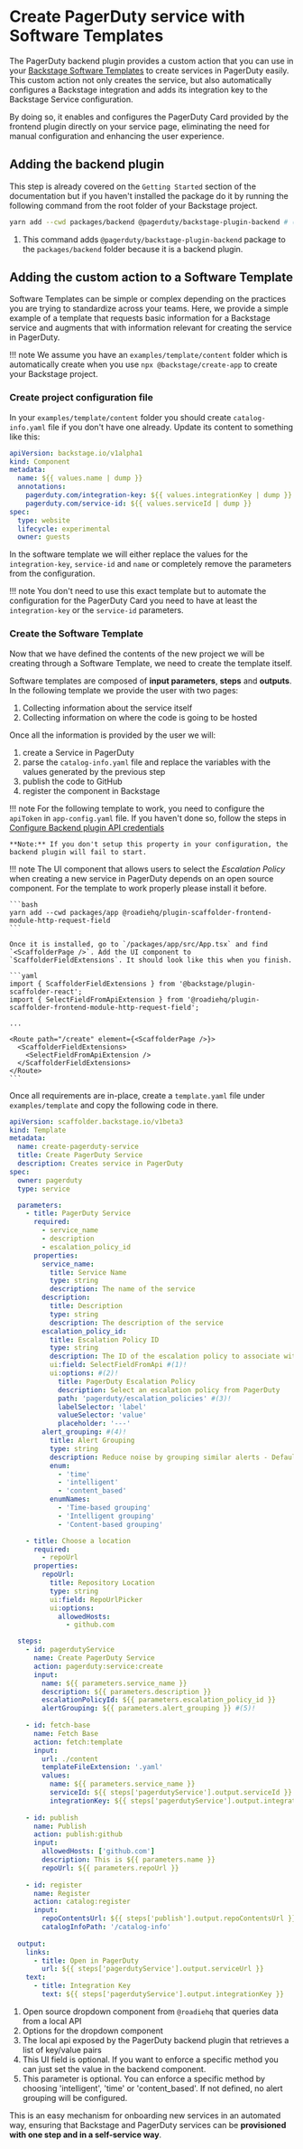 # Create PagerDuty service with Software Templates

The PagerDuty backend plugin provides a custom action that you can use in your [Backstage Software Templates](<https://backstage.io/docs/features/software-templates/>) to create services in PagerDuty easily. This custom action not only creates the service, but also automatically configures a Backstage integration and adds its integration key to the Backstage Service configuration.

By doing so, it enables and configures the PagerDuty Card provided by the frontend plugin directly on your service page, eliminating the need for manual configuration and enhancing the user experience.

## Adding the backend plugin

This step is already covered on the `Getting Started` section of the documentation but if you haven't installed the package do it by running the following command from the root folder of your Backstage project.

```bash
yarn add --cwd packages/backend @pagerduty/backstage-plugin-backend # (1)! 
```

1. This command adds `@pagerduty/backstage-plugin-backend` package to the `packages/backend` folder because it is a backend plugin.

## Adding the custom action to a Software Template

Software Templates can be simple or complex depending on the practices you are trying to standardize across your teams. Here, we provide a simple example of a template that requests basic information for a Backstage service and augments that with information relevant for creating the service in PagerDuty.

!!! note
    We assume you have an `examples/template/content` folder which is automatically create when you use `npx @backstage/create-app` to create your Backstage project.

### Create project configuration file

In your `examples/template/content` folder you should create `catalog-info.yaml` file if you don't have one already. Update its content to something like this:

```yaml
apiVersion: backstage.io/v1alpha1
kind: Component
metadata:
  name: ${{ values.name | dump }}
  annotations:
    pagerduty.com/integration-key: ${{ values.integrationKey | dump }}
    pagerduty.com/service-id: ${{ values.serviceId | dump }}
spec:
  type: website
  lifecycle: experimental
  owner: guests
```

In the software template we will either replace the values for the `integration-key`, `service-id` and `name` or completely remove the parameters from the configuration.

!!! note
    You don't need to use this exact template but to automate the configuration for the PagerDuty Card you need to have at least the `integration-key` or the `service-id` parameters.

### Create the Software Template

Now that we have defined the contents of the new project we will be creating through a Software Template, we need to create the template itself.

Software templates are composed of **input parameters**, **steps** and **outputs**. In the following template we provide the user with two pages:

1. Collecting information about the service itself
2. Collecting information on where the code is going to be hosted

Once all the information is provided by the user we will:

1. create a Service in PagerDuty
2. parse the `catalog-info.yaml` file and replace the variables with the values generated by the previous step
3. publish the code to GitHub
4. register the component in Backstage

!!! note
    For the following template to work, you need to configure the `apiToken` in `app-config.yaml` file. If you haven't done so, follow the steps in [Configure Backend plugin API credentials](/getting-started/backstage/#optional-configure-backend-plugin-api-credentials)

    **Note:** If you don't setup this property in your configuration, the backend plugin will fail to start.

!!! note
    The UI component that allows users to select the *Escalation Policy* when creating a new service in PagerDuty depends on an open source component. For the template to work properly please install it before.

    ```bash
    yarn add --cwd packages/app @roadiehq/plugin-scaffolder-frontend-module-http-request-field
    ```

    Once it is installed, go to `/packages/app/src/App.tsx` and find `<ScaffolderPage />`. Add the UI component to `ScaffolderFieldExtensions`. It should look like this when you finish.

    ```yaml
    import { ScaffolderFieldExtensions } from '@backstage/plugin-scaffolder-react';
    import { SelectFieldFromApiExtension } from '@roadiehq/plugin-scaffolder-frontend-module-http-request-field';

    ...

    <Route path="/create" element={<ScaffolderPage />}>
      <ScaffolderFieldExtensions>
        <SelectFieldFromApiExtension />
      </ScaffolderFieldExtensions>
    </Route>
    ```
Once all requirements are in-place, create a `template.yaml` file under `examples/template` and copy the following code in there.

```yaml
apiVersion: scaffolder.backstage.io/v1beta3
kind: Template
metadata:
  name: create-pagerduty-service
  title: Create PagerDuty Service
  description: Creates service in PagerDuty
spec:
  owner: pagerduty
  type: service

  parameters:
    - title: PagerDuty Service
      required:
        - service_name
        - description
        - escalation_policy_id
      properties:
        service_name:
          title: Service Name
          type: string
          description: The name of the service
        description:
          title: Description
          type: string
          description: The description of the service
        escalation_policy_id:
          title: Escalation Policy ID
          type: string
          description: The ID of the escalation policy to associate with the service
          ui:field: SelectFieldFromApi #(1)!
          ui:options: #(2)!
            title: PagerDuty Escalation Policy
            description: Select an escalation policy from PagerDuty
            path: 'pagerduty/escalation_policies' #(3)!
            labelSelector: 'label'
            valueSelector: 'value'
            placeholder: '---'
        alert_grouping: #(4)!
          title: Alert Grouping
          type: string
          description: Reduce noise by grouping similar alerts - Defaults to 'None'.
          enum:
            - 'time'
            - 'intelligent'
            - 'content_based'
          enumNames:
            - 'Time-based grouping'
            - 'Intelligent grouping'
            - 'Content-based grouping'

    - title: Choose a location
      required:
        - repoUrl
      properties:
        repoUrl:
          title: Repository Location
          type: string
          ui:field: RepoUrlPicker
          ui:options:
            allowedHosts:
              - github.com

  steps:
    - id: pagerdutyService
      name: Create PagerDuty Service
      action: pagerduty:service:create
      input:
        name: ${{ parameters.service_name }}
        description: ${{ parameters.description }}
        escalationPolicyId: ${{ parameters.escalation_policy_id }}
        alertGrouping: ${{ parameters.alert_grouping }} #(5)!
    
    - id: fetch-base
      name: Fetch Base
      action: fetch:template
      input:
        url: ./content
        templateFileExtension: '.yaml'
        values:
          name: ${{ parameters.service_name }}
          serviceId: ${{ steps['pagerdutyService'].output.serviceId }}
          integrationKey: ${{ steps['pagerdutyService'].output.integrationKey }}
    
    - id: publish
      name: Publish
      action: publish:github
      input:
        allowedHosts: ['github.com']
        description: This is ${{ parameters.name }}
        repoUrl: ${{ parameters.repoUrl }}
    
    - id: register
      name: Register
      action: catalog:register
      input:
        repoContentsUrl: ${{ steps['publish'].output.repoContentsUrl }}
        catalogInfoPath: '/catalog-info'
    
  output:
    links:
      - title: Open in PagerDuty
        url: ${{ steps['pagerdutyService'].output.serviceUrl }}
    text:
      - title: Integration Key
        text: ${{ steps['pagerdutyService'].output.integrationKey }}

```

1. Open source dropdown component from `@roadiehq` that queries data from a local API
2. Options for the dropdown component
3. The local api exposed by the PagerDuty backend plugin that retrieves a list of key/value pairs
4. This UI field is optional. If you want to enforce a specific method you can just set the value in the backend component.
5. This parameter is optional. You can enforce a specific method by choosing 'intelligent', 'time' or 'content_based'. If not defined, no alert grouping will be configured.

This is an easy mechanism for onboarding new services in an automated way, ensuring that Backstage and PagerDuty services can be **provisioned with one step and in a self-service way**.

